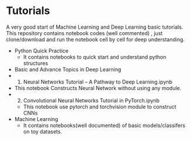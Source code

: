 # Tutorials
A very good start of Machine Learning and Deep Learning basic tutorials. This repository contains notebook codes (well commented)  , just clone/download  and run the notebook cell by cell for deep understanding.

* Python Quick Practice
  * It contains notebooks to quick start and understand python structures 
* Basic and Advance Topics in Deep Learning
 * 1. Neural Networks Tutorial – A Pathway to Deep Learning.ipynb
  * This notebook Constructs Neural Network without using any module.
* 2. Convolutional Neural Networks Tutorial in PyTorch.ipynb
  * This notebook use pytorch and torchvision module to construct CNNs
* Machine Learning
  * It contains notebooks(well documented) of basic models/classifers on toy datasets.
  
  
